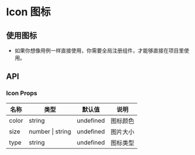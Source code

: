 # Icon 图标





## 使用图标

- 如果你想像用例一样直接使用，你需要全局注册组件，才能够直接在项目里使用。



## API

### Icon Props

| 名称| 类型 | 默认值| 说明 |
| ----- | ---------------- | --------- | -------- |
| color | string | undefined | 图标颜色 |
| size | number \| string | undefined | 图片大小 | 
| type | string | undefined | 图标类型 |


